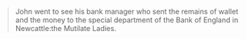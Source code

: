 >John went to see his bank manager who sent the remains of wallet and the money to the special department of the Bank of England in Newcattle:the Mutilate Ladies.